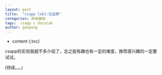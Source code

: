 ```yaml
---
layout: post
title:  "csapp lab1:位运算"
categories: 系统基础
tags:  csapp c datalab
author: ganpeng
---
```


* content
{:toc}


csapp的实验我就不多介绍了，总之挺有趣也有一定的难度，推荐感兴趣的一定要试试。

(待续。。。)